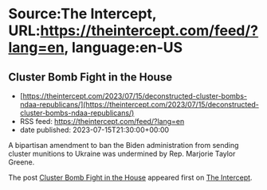 # Source:The Intercept, URL:https://theintercept.com/feed/?lang=en, language:en-US

## Cluster Bomb Fight in the House
 - [https://theintercept.com/2023/07/15/deconstructed-cluster-bombs-ndaa-republicans/](https://theintercept.com/2023/07/15/deconstructed-cluster-bombs-ndaa-republicans/)
 - RSS feed: https://theintercept.com/feed/?lang=en
 - date published: 2023-07-15T21:30:00+00:00

<p>A bipartisan amendment to ban the Biden administration from sending cluster munitions to Ukraine was undermined by Rep. Marjorie Taylor Greene.</p>
<p>The post <a href="https://theintercept.com/2023/07/15/deconstructed-cluster-bombs-ndaa-republicans/" rel="nofollow">Cluster Bomb Fight in the House</a> appeared first on <a href="https://theintercept.com" rel="nofollow">The Intercept</a>.</p>

